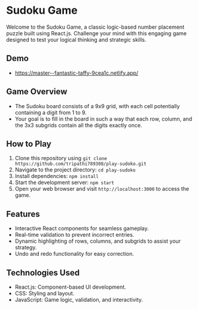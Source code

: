 # Sudoku Game

Welcome to the Sudoku Game, a classic logic-based number placement puzzle built using React.js. Challenge your mind with this engaging game designed to test your logical thinking and strategic skills.

## Demo

- https://master--fantastic-taffy-9cea1c.netlify.app/

## Game Overview

- The Sudoku board consists of a 9x9 grid, with each cell potentially containing a digit from 1 to 9.
- Your goal is to fill in the board in such a way that each row, column, and the 3x3 subgrids contain all the digits exactly once.

## How to Play

1. Clone this repository using `git clone https://github.com/tripathi789308/play-sudoko.git`
2. Navigate to the project directory: `cd play-sudoko`
3. Install dependencies: `npm install`
4. Start the development server: `npm start`
5. Open your web browser and visit `http://localhost:3000` to access the game.

## Features

- Interactive React components for seamless gameplay.
- Real-time validation to prevent incorrect entries.
- Dynamic highlighting of rows, columns, and subgrids to assist your strategy.
- Undo and redo functionality for easy correction.

## Technologies Used

- React.js: Component-based UI development.
- CSS: Styling and layout.
- JavaScript: Game logic, validation, and interactivity.
